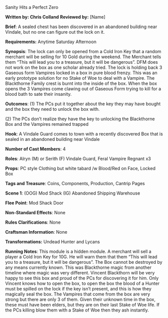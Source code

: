 Sanity Hits a Perfect Zero

 

**Written by: Chris Colland**        **Reviewed by:** [Name]




 **Brief**: A sealed chest has been discovered in an abandoned building near Vindale, but no one can figure out the lock on it.




 **Requirements:** Anytime Saturday Afternoon

 

**Synopsis**: The lock can only be opened from a Cold Iron Key that a random merchant will be selling for 10 Gold during the weekend. The Merchant tells them “This will lead you to a treasure, but it will be dangerous”. DFM does not work on the box as one scholar already tried. The lock is holding back 3 Gaseous form Vampires locked in a box in pure blood frenzy. This was an early prototype solution for no Stake of Woe to deal with a Vampire. The Blackthorne Family crest is burnt into the inside of the box. When the box opens the 3 Vampires come clawing out of Gaseous Form trying to kill for a blood bath to sate their insanity.

**Outcomes**: (1) The PCs put it together about the key they may have bought and the box they need to unlock the box with.

(2) The PCs don’t realize they have the key to unlocking the Blackthorne Box and the Vampires remained trapped

 **Hook**: A Vindale Guard comes to town with a recently discovered Box that is sealed in an abandoned building near Vindale

**Number of Cast Members**: 4

**Roles**: Alryn (M) or Serith (F) Vindale Guard, Feral Vampire Regnant x3

**Props**: PC style Clothing but white tabard /w Blood/Red on Face, Locked Box

**Tags and Treasure**: Coins, Components, Production, Cantrip Pages

**Scene 1**: (OOG) Mod Shack (IG) Abandoned Shipping Warehouse

**Flee Point**: Mod Shack Door

**Non-Standard Effects**: None

**Rules Clarifications**: None

**Craftsman Information**: None

**Transformations:** Undead Hunter and Lycans

 **Running Notes**: This module is a hidden module. A merchant will sell a player a Cold Iron Key for 10G. He will warn them that them “This will lead you to a treasure, but it will be dangerous”. The Box cannot be destroyed by any means currently known. This was Blackthorne magic from another timeline where magic was very different. Vincent Blackthorn will be very happy to see this box and proud of the PCs for discovering it for him. Only Vincent knows how to open the box, to open the box the blood of a Hunter must be spilled on the lock if the key isn’t present, and this is how they magically seal the box. The Vampires that come from the box are very strong but there are only 3 of them. Given their unknown time in the box, these must have been elders, but they are on their last Stake of Woe life. If the PCs killing blow them with a Stake of Woe then they ash instantly.

